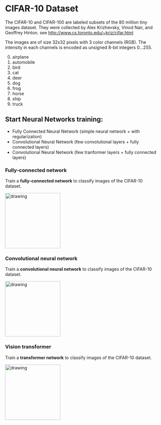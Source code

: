 # CIFAR-10 Dataset
The CIFAR-10 and CIFAR-100 are labeled subsets of the 80 million tiny images dataset.
They were collected by Alex Krizhevsky, Vinod Nair, and Geoffrey Hinton.
see http://www.cs.toronto.edu/~kriz/cifar.html

The images are of size 32x32 pixels with 3 color channels (RGB).
The intensity in each channels is encoded as unsigned 8-bit integers 0...255.
<ol start="0">
  <li>airplane</li>
  <li>automobile</li>
  <li>bird</li>
	<li>cat</li>
  <li>deer</li>
  <li>dog</li>
	<li>frog</li>
  <li>horse</li>
  <li>ship</li>
	<li>truck</li>
</ol>

## Start Neural Networks training:
- Fully Connected Neural Network (simple neural network + with regularization)
- Convolutional Neural Network (few convolutional layers + fully connected layers)
- Convolutional Neural Network (few tranformer layers + fully connected layers)

### Fully-connected network
Train a **fully-connected network** to classify images of the CIFAR-10 dataset.  

<a target="_blank" rel="noopener noreferrer" href="https://colab.research.google.com/github/jglombitza/cifar_tutorial//blob/master/fully_connected.ipynb"><img src="https://colab.research.google.com/assets/colab-badge.svg" alt="drawing" width="180"/> </a>

### Convolutional neural network
Train a **convolutional neural network** to classify images of the CIFAR-10 dataset.   

<a target="_blank" rel="noopener noreferrer" href="https://colab.research.google.com/github/jglombitza/cifar_tutorial//blob/master/convolutional.ipynb"><img src="https://colab.research.google.com/assets/colab-badge.svg" alt="drawing" width="180"/> </a>

### Vision transformer
Train a **transformer network** to classify images of the CIFAR-10 dataset.

<a target="_blank" rel="noopener noreferrer" href="https://colab.research.google.com/github/jglombitza/cifar_tutorial/blob/main/vision_transformer.ipynb
"><img src="https://colab.research.google.com/assets/colab-badge.svg" alt="drawing" width="180"/> </a>
